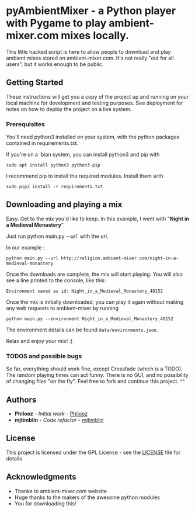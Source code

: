 # pyAmbientMixer - a Python player with Pygame to play ambient-mixer.com mixes locally.

This little hacked script is here to allow people to download and play ambient mixes stored on ambient-mixer.com. It's not really "out for all users", but it works enough to be public.

## Getting Started

These instructions will get you a copy of the project up and running on your local machine for development and testing purposes. See deployment for notes on how to deploy the project on a live system.

### Prerequisites

You'll need python3 installed on your system, with the python packages contained in requirements.txt.

If you're on a 'bian system, you can install python3 and pip with

`sudo apt install python3 python3-pip`

I recommend pip to install the required modules. Install them with

`sudo pip3 install -r requirements.txt`

## Downloading and playing a mix

Easy. Get to the mix you'd like to keep. In this example, I went with "**Night in a Medieval Monastery**".

Just run python main.py --url` with the url.

In our example :

`python main.py --url http://religion.ambient-mixer.com/night-in-a-medieval-monastery`

Once the downloads are complete, the mix will start playing. You will also see a line printed to the console, like this:

`Environment saved as id: Night_in_a_Medieval_Monastery_48152`

Once the mix is initially downloaded, you can play it again without making any web requests to ambient-mixer by running

`python main.py --environment Night_in_a_Medieval_Monastery_48152`

The environment details can be found `data/environments.json`.

Relax and enjoy your mix! :)

### TODOS and possible bugs

So far, everything should work fine, except Crossfade (which is a TODO).
The random playing times can act funny.
There is no GUI, and no possibility of changing files "on the fly". Feel free to fork and continue this project. ^^

## Authors

* **Philooz** - *Initial work* - [Philooz](https://github.com/Philooz)
* **mjtimblin** - *Code refactor* - [mjtimblin](https://github.com/mjtimblin)

## License

This project is licensed under the GPL License - see the [LICENSE](LICENSE.md) file for details

## Acknowledgments

* Thanks to ambient-mixer.com website
* Huge thanks to the makers of the awesome python modules
* You for downloading this!
